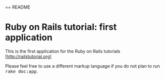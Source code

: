 == README

# Ruby on Rails tutorial: first application
This is the first application for the Ruby on Rails tutorials [http://railstutorial.org]

Please feel free to use a different markup language if you do not plan to run
<tt>rake doc:app</tt>.
